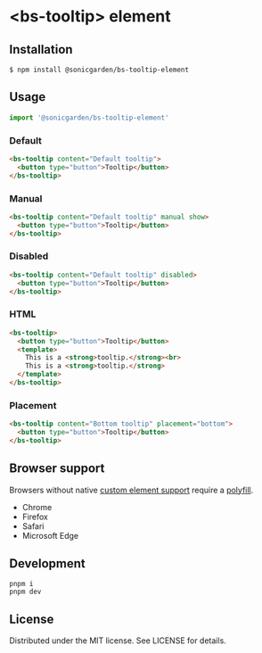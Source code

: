 # &lt;bs-tooltip&gt; element

## Installation

```
$ npm install @sonicgarden/bs-tooltip-element
```

## Usage

```js
import '@sonicgarden/bs-tooltip-element'
```

### Default

```html
<bs-tooltip content="Default tooltip">
  <button type="button">Tooltip</button>
</bs-tooltip>
```

### Manual

```html
<bs-tooltip content="Default tooltip" manual show>
  <button type="button">Tooltip</button>
</bs-tooltip>
```

### Disabled

```html
<bs-tooltip content="Default tooltip" disabled>
  <button type="button">Tooltip</button>
</bs-tooltip>
```

### HTML

```html
<bs-tooltip>
  <button type="button">Tooltip</button>
  <template>
    This is a <strong>tooltip.</strong><br>
    This is a <strong>tooltip.</strong>
  </template>
</bs-tooltip>
```

### Placement

```html
<bs-tooltip content="Bottom tooltip" placement="bottom">
  <button type="button">Tooltip</button>
</bs-tooltip>
```

## Browser support

Browsers without native [custom element support][support] require a [polyfill][].

- Chrome
- Firefox
- Safari
- Microsoft Edge

[support]: https://caniuse.com/#feat=custom-elementsv1
[polyfill]: https://github.com/webcomponents/custom-elements

## Development

```
pnpm i
pnpm dev
```

## License

Distributed under the MIT license. See LICENSE for details.
